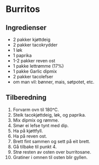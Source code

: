 # Burritos

## Ingredienser
* 2 pakker kjøttdeig
* 2 pakker tacokrydder
* 1 løk
* 1 paprika
* 1-2 pakker reven ost
* 1 pakke lettrømme (17%)
* 1 pakke Garlic dipmix
* 2 pakker tacolefser
* om man vil: bønner, mais, søtpotet, etc.

## Tilberedning
1. Forvarm ovn til 180ᵒC.
2. Steik tacokjøttdeig, løk, og paprika.
3. Mix dipmix og rømme.
4. Smør ei lefse tynt med dip.
5. Ha på kjøttfyll.
6. Ha på reven ost.
7. Brett fint sammen og sett på eit brett.
8. Gå tilbake til punkt 4.
9. Strø resten av osten over burritosane.
10. Gratiner i omnen til osten blir gyllen.
